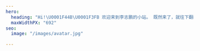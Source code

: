 ```yaml
---
hero:
  heading: "Hi!\U0001F44B\U0001F3FB 欢迎来到李志鹏的小站。 既然来了，就往下翻翻看吧\U0001F447"
  maxWidthPX: "692"
seo:
  image: "/images/avatar.jpg"

---
```

